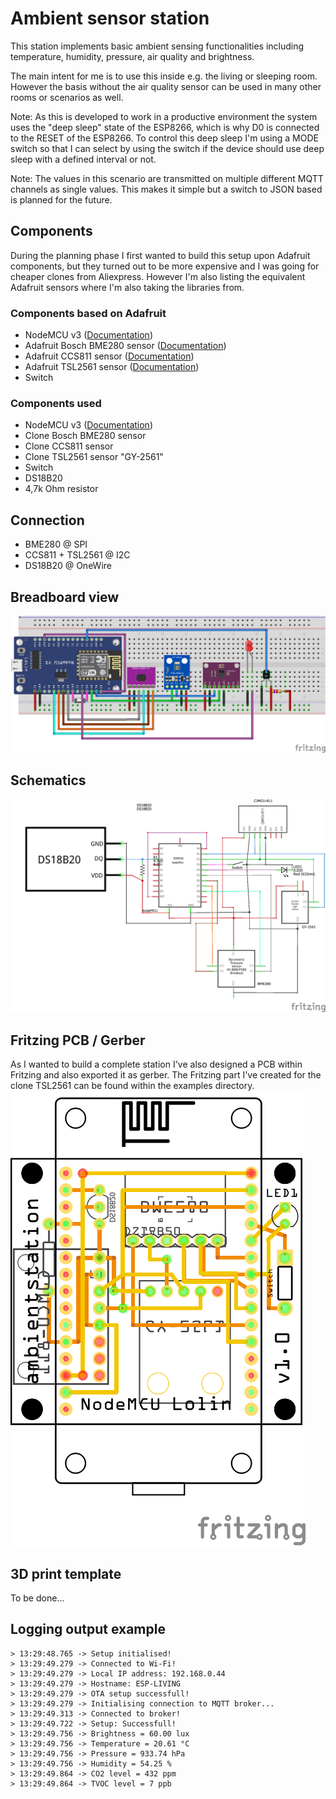 # Ambient sensor station
This station implements basic ambient sensing functionalities including temperature, humidity, pressure, air quality and brightness.

The main intent for me is to use this inside e.g. the living or sleeping room. However the basis without the air quality sensor can be used in many other rooms or scenarios as well.

Note: As this is developed to work in a productive environment the system uses the "deep sleep" state of the ESP8266, which is why D0 is connected to the RESET of the ESP8266. To control this deep sleep I'm using a MODE switch so that I can select by using the switch if the device should use deep sleep with a defined interval or not.

Note: The values in this scenario are transmitted on multiple different MQTT channels as single values. This makes it simple but a switch to JSON based is planned for the future.

## Components 
During the planning phase I first wanted to build this setup upon Adafruit components, but they turned out to be more expensive and I was going for cheaper clones from Aliexpress. 
However I'm also listing the equivalent Adafruit sensors where I'm also taking the libraries from.

### Components based on Adafruit
* NodeMCU v3 ([Documentation](https://nodemcu.readthedocs.io/en/master/))
* Adafruit Bosch BME280 sensor ([Documentation](https://www.adafruit.com/product/2652))
* Adafruit CCS811 sensor ([Documentation](https://www.adafruit.com/product/3566))
* Adafruit TSL2561 sensor ([Documentation](https://www.adafruit.com/product/439))
* Switch

### Components used
* NodeMCU v3 ([Documentation](https://nodemcu.readthedocs.io/en/master/))
* Clone Bosch BME280 sensor 
* Clone CCS811 sensor 
* Clone TSL2561 sensor "GY-2561"
* Switch
* DS18B20
* 4,7k Ohm resistor

## Connection
* BME280 @ SPI
* CCS811 + TSL2561 @ I2C
* DS18B20 @ OneWire

## Breadboard view
![breadboard](ambientsensorstation_bb.png)

## Schematics
![schematics](ambientsensorstation_schem.png)

## Fritzing PCB / Gerber
As I wanted to build a complete station I've also designed a PCB within Fritzing and also exported it as gerber.
The Fritzing part I've created for the clone TSL2561 can be found within the examples directory.
![pcb](ambientsensorstation_pcb.png)

## 3D print template
To be done...

## Logging output example
```
> 13:29:48.765 -> Setup initialised!
> 13:29:49.279 -> Connected to Wi-Fi!
> 13:29:49.279 -> Local IP address: 192.168.0.44
> 13:29:49.279 -> Hostname: ESP-LIVING
> 13:29:49.279 -> OTA setup successfull!
> 13:29:49.279 -> Initialising connection to MQTT broker...
> 13:29:49.313 -> Connected to broker!
> 13:29:49.722 -> Setup: Successfull!
> 13:29:49.756 -> Brightness = 60.00 lux
> 13:29:49.756 -> Temperature = 20.61 °C
> 13:29:49.756 -> Pressure = 933.74 hPa
> 13:29:49.756 -> Humidity = 54.25 %
> 13:29:49.864 -> CO2 level = 432 ppm
> 13:29:49.864 -> TVOC level = 7 ppb
```